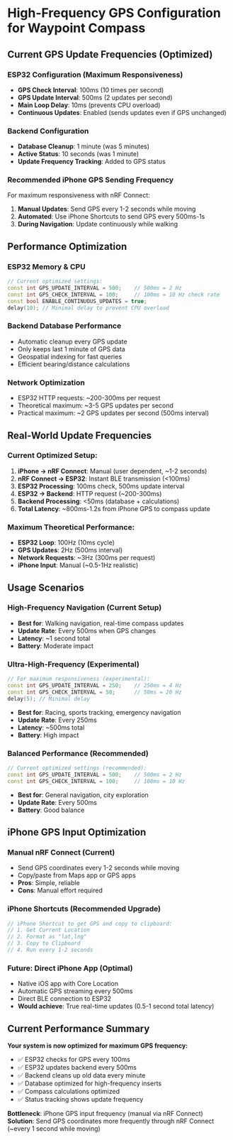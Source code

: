 # High-Frequency GPS Configuration for Waypoint Compass

## Current GPS Update Frequencies (Optimized)

### ESP32 Configuration (Maximum Responsiveness)
- **GPS Check Interval**: 100ms (10 times per second)
- **GPS Update Interval**: 500ms (2 updates per second)  
- **Main Loop Delay**: 10ms (prevents CPU overload)
- **Continuous Updates**: Enabled (sends updates even if GPS unchanged)

### Backend Configuration
- **Database Cleanup**: 1 minute (was 5 minutes)
- **Active Status**: 10 seconds (was 1 minute)
- **Update Frequency Tracking**: Added to GPS status

### Recommended iPhone GPS Sending Frequency
For maximum responsiveness with nRF Connect:
1. **Manual Updates**: Send GPS every 1-2 seconds while moving
2. **Automated**: Use iPhone Shortcuts to send GPS every 500ms-1s
3. **During Navigation**: Update continuously while walking

## Performance Optimization

### ESP32 Memory & CPU
```cpp
// Current optimized settings:
const int GPS_UPDATE_INTERVAL = 500;    // 500ms = 2 Hz
const int GPS_CHECK_INTERVAL = 100;     // 100ms = 10 Hz check rate  
const bool ENABLE_CONTINUOUS_UPDATES = true;
delay(10); // Minimal delay to prevent CPU overload
```

### Backend Database Performance
- Automatic cleanup every GPS update
- Only keeps last 1 minute of GPS data  
- Geospatial indexing for fast queries
- Efficient bearing/distance calculations

### Network Optimization
- ESP32 HTTP requests: ~200-300ms per request
- Theoretical maximum: ~3-5 GPS updates per second
- Practical maximum: ~2 GPS updates per second (500ms interval)

## Real-World Update Frequencies

### **Current Optimized Setup:**
1. **iPhone → nRF Connect**: Manual (user dependent, ~1-2 seconds)
2. **nRF Connect → ESP32**: Instant BLE transmission (<100ms)  
3. **ESP32 Processing**: 100ms check, 500ms update interval
4. **ESP32 → Backend**: HTTP request (~200-300ms)
5. **Backend Processing**: <50ms (database + calculations)
6. **Total Latency**: ~800ms-1.2s from iPhone GPS to compass update

### **Maximum Theoretical Performance:**
- **ESP32 Loop**: 100Hz (10ms cycle)
- **GPS Updates**: 2Hz (500ms interval)
- **Network Requests**: ~3Hz (300ms per request)
- **iPhone Input**: Manual (~0.5-1Hz realistic)

## Usage Scenarios

### **High-Frequency Navigation (Current Setup)**
- **Best for**: Walking navigation, real-time compass updates
- **Update Rate**: Every 500ms when GPS changes
- **Latency**: ~1 second total
- **Battery**: Moderate impact

### **Ultra-High-Frequency (Experimental)**
```cpp
// For maximum responsiveness (experimental):
const int GPS_UPDATE_INTERVAL = 250;    // 250ms = 4 Hz
const int GPS_CHECK_INTERVAL = 50;      // 50ms = 20 Hz
delay(5); // Minimal delay
```
- **Best for**: Racing, sports tracking, emergency navigation
- **Update Rate**: Every 250ms
- **Latency**: ~500ms total  
- **Battery**: High impact

### **Balanced Performance (Recommended)**
```cpp
// Current optimized settings (recommended):
const int GPS_UPDATE_INTERVAL = 500;    // 500ms = 2 Hz
const int GPS_CHECK_INTERVAL = 100;     // 100ms = 10 Hz
```
- **Best for**: General navigation, city exploration
- **Update Rate**: Every 500ms
- **Battery**: Good balance

## iPhone GPS Input Optimization

### Manual nRF Connect (Current)
- Send GPS coordinates every 1-2 seconds while moving
- Copy/paste from Maps app or GPS apps
- **Pros**: Simple, reliable
- **Cons**: Manual effort required

### iPhone Shortcuts (Recommended Upgrade)
```javascript
// iPhone Shortcut to get GPS and copy to clipboard:
// 1. Get Current Location
// 2. Format as "lat,lng" 
// 3. Copy to Clipboard
// 4. Run every 1-2 seconds
```

### Future: Direct iPhone App (Optimal)
- Native iOS app with Core Location
- Automatic GPS streaming every 500ms
- Direct BLE connection to ESP32
- **Would achieve**: True real-time updates (0.5-1 second total latency)

## Current Performance Summary

**Your system is now optimized for maximum GPS frequency:**
- ✅ ESP32 checks for GPS every 100ms
- ✅ ESP32 updates backend every 500ms  
- ✅ Backend cleans up old data every minute
- ✅ Database optimized for high-frequency inserts
- ✅ Compass calculations optimized
- ✅ Status tracking shows update frequency

**Bottleneck**: iPhone GPS input frequency (manual via nRF Connect)
**Solution**: Send GPS coordinates more frequently through nRF Connect (~every 1 second while moving)